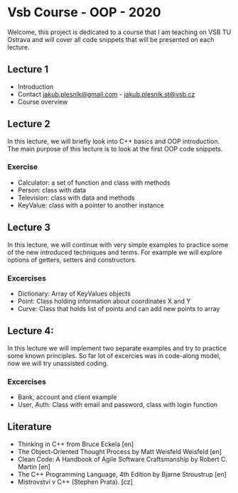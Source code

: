 # Vsb Course - OOP - 2020

Welcome, this project is dedicated to a course that I am teaching on VSB TU Ostrava and will cover all code snippets that will be presented on each lecture.

## Lecture 1
- Introduction
- Contact jakub.plesnik@gmail.com - jakub.plesnik.st@vsb.cz
- Course overview

## Lecture 2 
In this lecture, we will briefly look into C++ basics and OOP introduction.
The main purpose of this lecture is to look at the first OOP code snippets.

### Exercise
* Calculator: a set of function and class with methods
* Person: class with data
* Television: class with data and methods
* KeyValue: class with a pointer to another instance

## Lecture 3
In this lecture, we will continue with very simple examples to practice some of the new introduced techniques and terms. For example we will explore options of getters, setters and constructors.

### Excercises
* Dictionary: Array of KeyValues objects
* Point: Class holding information about coordinates X and Y
* Curve: Class that holds list of points and can add new points to array

## Lecture 4:

In this lecture we will implement two separate examples and try to practice some known principles. 
So far lot of excercies was in code-along model, now we will try unassisted coding.

### Excercises
* Bank, account and client example
* User, Auth: Class with email and password, class with login function

## Literature
* Thinking in C++ from Bruce Eckela [en]
* The Object-Oriented Thought Process by Matt Weisfeld Weisfeld [en]
* Clean Code: A Handbook of Agile Software Craftsmanship by Robert C. Martin [en]
* The C++ Programming Language, 4th Edition by Bjarne Stroustrup [en]
* Mistrovství v C++ (Stephen Prata). [cz]
